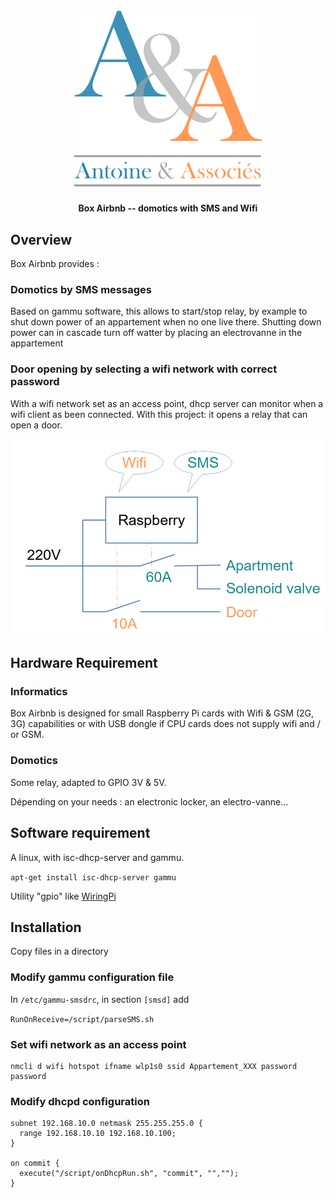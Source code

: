 <h1 align="center">
  <br>
  <a href="https://www.associés.fr"><img src="doc/logo.png" alt="Antoine & Associés" width="300"></a>
</h1>

<h4 align="center">Box Airbnb -- domotics with SMS and Wifi</h4>

## Overview

Box Airbnb provides :

### Domotics by SMS messages

Based on gammu software, this allows to start/stop relay, by example to shut down power of an appartement when no one live there. Shutting down power can in cascade turn off watter by placing an electrovanne in the appartement 

### Door opening by selecting a wifi network with correct password

With a wifi network set as an access point, dhcp server can monitor when a wifi client as been connected. With this project: it opens a relay that can open a door.

![schema](doc/schema.png "Principe")

## Hardware Requirement

### Informatics

Box Airbnb is designed for small Raspberry Pi cards with Wifi & GSM (2G, 3G) capabilities or with USB dongle if CPU cards does not supply wifi and / or GSM.

### Domotics

Some relay, adapted to GPIO 3V & 5V.

Dépending on your needs : an electronic locker, an electro-vanne...

## Software requirement

A linux, with isc-dhcp-server and gammu.

`apt-get install isc-dhcp-server gammu`

Utility "gpio" like [WiringPi](https://github.com/orangepi-xunlong/wiringOP "Gpio utility")

## Installation

Copy files in a directory

### Modify gammu configuration file

In `/etc/gammu-smsdrc`, in section `[smsd]` add

`RunOnReceive=/script/parseSMS.sh`

### Set wifi network as an access point

```
nmcli d wifi hotspot ifname wlp1s0 ssid Appartement_XXX password password

```

### Modify dhcpd configuration

```
subnet 192.168.10.0 netmask 255.255.255.0 {
  range 192.168.10.10 192.168.10.100;
} 

on commit {
  execute("/script/onDhcpRun.sh", "commit", "","");
}
```
